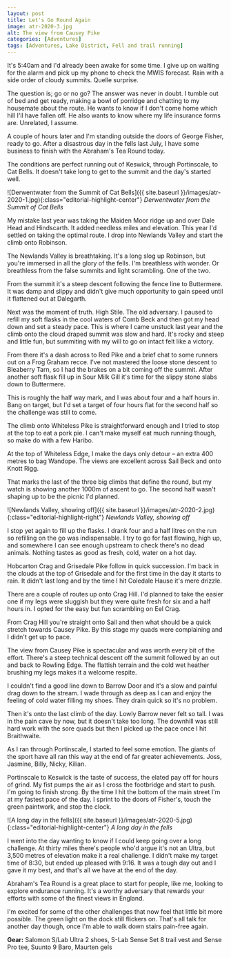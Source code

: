 ```yaml
---
layout: post
title: Let's Go Round Again
image: atr-2020-3.jpg
alt: The view from Causey Pike
categories: [Adventures]
tags: [Adventures, Lake District, Fell and trail running]
---
```


It's 5:40am and I'd already been awake for some time. I give up on waiting for the alarm and pick up my phone to check the MWIS forecast. Rain with a side order of cloudy summits. Quelle surprise. 

The question is; go or no go? The answer was never in doubt. I tumble out of bed and get ready, making a bowl of porridge and chatting to my housemate about the route. He wants to know if I don't come home which hill I'll have fallen off. He also wants to know where my life insurance forms are. Unrelated, I assume.

A couple of hours later and I'm standing outside the doors of George Fisher, ready to go. After a disastrous day in the fells last July, I have some business to finish with the Abraham's Tea Round today.

The conditions are perfect running out of Keswick, through Portinscale, to Cat Bells. It doesn't take long to get to the summit and the day's started well.

![Derwentwater from the Summit of Cat Bells]({{ site.baseurl }}/images/atr-2020-1.jpg){:class="editorial-highlight-center"}
*Derwentwater from the Summit of Cat Bells*

My mistake last year was taking the Maiden Moor ridge up and over Dale Head and Hindscarth. It added needless miles and elevation. This year I'd settled on taking the optimal route. I drop into Newlands Valley and start the climb onto Robinson.

The Newlands Valley is breathtaking. It's a long slog up Robinson, but you're immersed in all the glory of the fells. I'm breathless with wonder. Or breathless from the false summits and light scrambling. One of the two.

From the summit it's a steep descent following the fence line to Buttermere. It was damp and slippy and didn't give much opportunity to gain speed until it flattened out at Dalegarth. 

Next was the moment of truth. High Stile. The old adversary. I paused to refill my soft flasks in the cool waters of Comb Beck and then got my head down and set a steady pace. This is where I came unstuck last year and the climb onto the cloud draped summit was slow and hard. It's rocky and steep and little fun, but summiting with my will to go on intact felt like a victory.

From there it's a dash across to Red Pike and a brief chat to some runners out on a Frog Graham recce. I've not mastered the loose stone descent to Bleaberry Tarn, so I had the brakes on a bit coming off the summit. After another soft flask fill up in Sour Milk Gill it's time for the slippy stone slabs down to Buttermere.

This is roughly the half way mark, and I was about four and a half hours in. Bang on target, but I'd set a target of four hours flat for the second half so the challenge was still to come.

The climb onto Whiteless Pike is straightforward enough and I tried to stop at the top to eat a pork pie. I can't make myself eat much running though, so make do with a few Haribo.

At the top of Whiteless Edge, I make the days only detour – an extra 400 metres to bag Wandope. The views are excellent across Sail Beck and onto Knott Rigg. 

That marks the last of the three big climbs that define the round, but my watch is showing another 1000m of ascent to go. The second half wasn't shaping up to be the picnic I'd planned.

![Newlands Valley, showing off]({{ site.baseurl }}/images/atr-2020-2.jpg){:class="editorial-highlight-right"}
*Newlands Valley, showing off*

I stop yet again to fill up the flasks. I drank four and a half litres on the run so refilling on the go was indispensable. I try to go for fast flowing, high up, and somewhere I can see enough upstream to check there's no dead animals. Nothing tastes as good as fresh, cold, water on a hot day.

Hobcarton Crag and Grisedale Pike follow in quick succession. I'm back in the clouds at the top of Grisedale and for the first time in the day it starts to rain. It didn't last long and by the time I hit Coledale Hause it's mere drizzle. 

There are a couple of routes up onto Crag Hill. I'd planned to take the easier one if my legs were sluggish but they were quite fresh for six and a half hours in. I opted for the easy but fun scrambling on Eel Crag.

From Crag Hill you're straight onto Sail and then what should be a quick stretch towards Causey Pike. By this stage my quads were complaining and I didn't get up to pace. 

The view from Causey Pike is spectacular and was worth every bit of the effort. There's a steep technical descent off the summit followed by an out and back to Rowling Edge. The flattish terrain and the cold wet heather brushing my legs makes it a welcome respite. 

I couldn't find a good line down to Barrow Door and it's a slow and painful drag down to the stream. I wade through as deep as I can and enjoy the feeling of cold water filling my shoes. They drain quick so it's no problem.

Then it's onto the last climb of the day. Lowly Barrow never felt so tall. I was in the pain cave by now, but it doesn't take too long. The downhill was still hard work with the sore quads but then I picked up the pace once I hit Braithwaite.

As I ran through Portinscale, I started to feel some emotion. The giants of the sport have all ran this way at the end of far greater achievements. Joss, Jasmine, Billy, Nicky, Kilian. 

Portinscale to Keswick is the taste of success, the elated pay off for hours of grind. My fist pumps the air as I cross the footbridge and start to push. I'm going to finish strong. By the time I hit the bottom of the main street I'm at my fastest pace of the day. I sprint to the doors of Fisher's, touch the green paintwork, and stop the clock.

![A long day in the fells]({{ site.baseurl }}/images/atr-2020-5.jpg){:class="editorial-highlight-center"}
*A long day in the fells*

I went into the day wanting to know if I could keep going over a long challenge. At thirty miles there's people who'd argue it's not an Ultra, but 3,500 metres of elevation make it a real challenge. I didn't make my target time of 8:30, but ended up pleased with 9:16. It was a tough day out and I gave it my best, and that's all we have at the end of the day.

Abraham's Tea Round is a great place to start for people, like me, looking to explore endurance running. It's a worthy adversary that rewards your efforts with some of the finest views in England.

I'm excited for some of the other challenges that now feel that little bit more possible. The green light on the dock still flickers on. That's all talk for another day though, once I'm able to walk down stairs pain-free again.

**Gear:** Salomon S/Lab Ultra 2 shoes, S-Lab Sense Set 8 trail vest and Sense Pro tee, Suunto 9 Baro, Maurten gels
